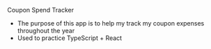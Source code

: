 Coupon Spend Tracker

- The purpose of this app is to help my track my coupon expenses throughout the year
- Used to practice TypeScript + React
